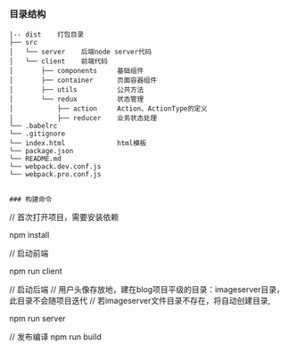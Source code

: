 ### 目录结构
```
|-- dist    打包目录
├── src
│   └── server    后端node server代码
│   └── client    前端代码
│       ├── components     基础组件
│       ├── container      页面容器组件
│       ├── utils          公共方法
│       └── redux          状态管理
│           ├── action     Action、ActionType的定义
│           ├── reducer    业务状态处理
└── .babelrc
└── .gitignore
└── index.html             html模板
└── package.json
└── README.md
└── webpack.dev.conf.js    
└── webpack.pro.conf.js  

  
### 构建命令

```
// 首次打开项目，需要安装依赖

npm install


// 启动前端

npm run client


// 启动后端
// 用户头像存放地，建在blog项目平级的目录：imageserver目录，此目录不会随项目迭代
// 若imageserver文件目录不存在，将自动创建目录,

npm run server


// 发布编译
npm run build